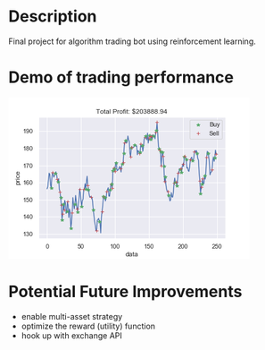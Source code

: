 # Description

Final project for algorithm trading bot using reinforcement learning. 

# Demo of trading performance

![](buy_sell.png)


# Potential Future Improvements

+ enable multi-asset strategy
+ optimize the reward (utility) function
+ hook up with exchange API

